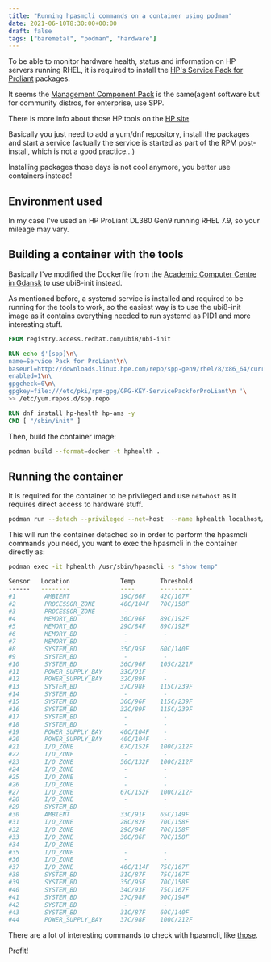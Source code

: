 ```yaml
---
title: "Running hpasmcli commands on a container using podman"
date: 2021-06-10T8:30:00+00:00
draft: false
tags: ["baremetal", "podman", "hardware"]
---
```


To be able to monitor hardware health, status and information on HP servers
running RHEL, it is required to install the 
[HP's Service Pack for Proliant](https://downloads.linux.hpe.com/SDR/project/spp/)
packages.

It seems the [Management Component Pack](http://downloads.linux.hpe.com/SDR/project/mcp/)
is the same(agent software but for community distros, for enterprise, use SPP.

There is more info about those HP tools on the
[HP site](https://support.hpe.com/hpesc/public/docDisplay?docId=emr_na-a00018639en_us)

Basically you just need to add a yum/dnf repository, install the packages and
start a service (actually the service is started as part of the RPM post-install,
which is not a good practice...)

Installing packages those days is not cool anymore, you better use containers
instead!

## Environment used

In my case I've used an HP ProLiant DL380 Gen9 running RHEL 7.9, so your mileage may vary.

## Building a container with the tools

Basically I've modified the Dockerfile from the
[Academic Computer Centre in Gdansk](https://projects.task.gda.pl/containers/hp-health)
to use ubi8-init instead.

As mentioned before, a systemd service is installed and required to be running
for the tools to work, so the easiest way is to use the ubi8-init image as it 
contains everything needed to run systemd as PID1 and more interesting stuff.

```dockerfile
FROM registry.access.redhat.com/ubi8/ubi-init

RUN echo $'[spp]\n\
name=Service Pack for ProLiant\n\
baseurl=http://downloads.linux.hpe.com/repo/spp-gen9/rhel/8/x86_64/current\n\
enabled=1\n\
gpgcheck=0\n\
gpgkey=file:///etc/pki/rpm-gpg/GPG-KEY-ServicePackforProLiant\n '\
>> /etc/yum.repos.d/spp.repo

RUN dnf install hp-health hp-ams -y
CMD [ "/sbin/init" ]
```

Then, build the container image:

```bash
podman build --format=docker -t hphealth .
```

## Running the container

It is required for the container to be privileged and use `net=host` as
it requires direct access to hardware stuff.

```bash
podman run --detach --privileged --net=host  --name hphealth localhost/hphealth:latest
```

This will run the container detached so in order to perform the hpasmcli commands
you need, you want to exec the hpasmcli in the container directly as:

```bash
podman exec -it hphealth /usr/sbin/hpasmcli -s "show temp"

Sensor   Location              Temp       Threshold
------   --------              ----       ---------
#1        AMBIENT              19C/66F    42C/107F 
#2        PROCESSOR_ZONE       40C/104F   70C/158F 
#3        PROCESSOR_ZONE        -          -       
#4        MEMORY_BD            36C/96F    89C/192F 
#5        MEMORY_BD            29C/84F    89C/192F 
#6        MEMORY_BD             -          -       
#7        MEMORY_BD             -          -       
#8        SYSTEM_BD            35C/95F    60C/140F 
#9        SYSTEM_BD             -          -       
#10       SYSTEM_BD            36C/96F    105C/221F
#11       POWER_SUPPLY_BAY     33C/91F     -       
#12       POWER_SUPPLY_BAY     32C/89F     -       
#13       SYSTEM_BD            37C/98F    115C/239F
#14       SYSTEM_BD             -          -       
#15       SYSTEM_BD            36C/96F    115C/239F
#16       SYSTEM_BD            32C/89F    115C/239F
#17       SYSTEM_BD             -          -       
#18       SYSTEM_BD             -          -       
#19       POWER_SUPPLY_BAY     40C/104F    -       
#20       POWER_SUPPLY_BAY     40C/104F    -       
#21       I/O_ZONE             67C/152F   100C/212F
#22       I/O_ZONE              -          -       
#23       I/O_ZONE             56C/132F   100C/212F
#24       I/O_ZONE              -          -       
#25       I/O_ZONE              -          -       
#26       I/O_ZONE              -          -       
#27       I/O_ZONE             67C/152F   100C/212F
#28       I/O_ZONE              -          -       
#29       SYSTEM_BD             -          -       
#30       AMBIENT              33C/91F    65C/149F 
#31       I/O_ZONE             28C/82F    70C/158F 
#32       I/O_ZONE             29C/84F    70C/158F 
#33       I/O_ZONE             30C/86F    70C/158F 
#34       I/O_ZONE              -          -       
#35       I/O_ZONE              -          -       
#36       I/O_ZONE              -          -       
#37       I/O_ZONE             46C/114F   75C/167F 
#38       SYSTEM_BD            31C/87F    75C/167F 
#39       SYSTEM_BD            35C/95F    70C/158F 
#40       SYSTEM_BD            34C/93F    75C/167F 
#41       SYSTEM_BD            37C/98F    90C/194F 
#42       SYSTEM_BD             -          -       
#43       SYSTEM_BD            31C/87F    60C/140F 
#44       POWER_SUPPLY_BAY     37C/98F    100C/212F

```

There are a lot of interesting commands to check with hpasmcli, like
[those](https://sleeplessbeastie.eu/2017/02/20/how-to-use-hp-management-command-line-interface/).

Profit!
